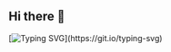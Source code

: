 ## Hi there 👋
[![Typing SVG](https://readme-typing-svg.demolab.com?font=Arial&pause=1000&color=000000&vCenter=true&repeat=false&width=435&lines=Hi%2C+I'm+Yang+Yupeng.)](https://git.io/typing-svg)

<!--
**YuP2905/YuP2905** is a ✨ _special_ ✨ repository because its `README.md` (this file) appears on your GitHub profile.

Here are some ideas to get you started:

- 🔭 I’m currently working on ...
- 🌱 I’m currently learning ...
- 👯 I’m looking to collaborate on ...
- 🤔 I’m looking for help with ...
- 💬 Ask me about ...
- 📫 How to reach me: ...
- 😄 Pronouns: ...
- ⚡ Fun fact: ...
-->
